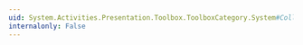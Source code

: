 ```yaml
---
uid: System.Activities.Presentation.Toolbox.ToolboxCategory.System#Collections#IList#Insert(System.Int32,System.Object)
internalonly: False
---
```

